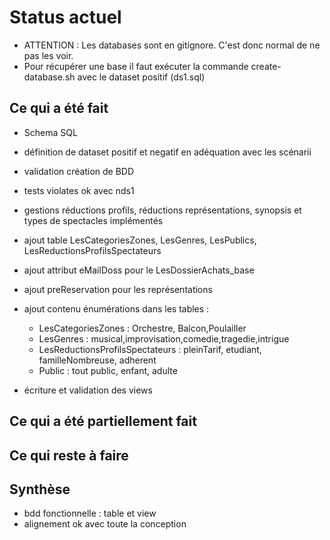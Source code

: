
# Status actuel

* ATTENTION : Les databases sont en gitignore. C'est donc normal de ne pas les voir.
* Pour récupérer une base il faut exécuter la commande create-database.sh avec le dataset positif (ds1.sql)

## Ce qui a été fait
* Schema SQL
* définition de dataset positif et negatif en adéquation avec les scénarii
* validation création de BDD
* tests violates ok avec nds1
* gestions réductions profils, réductions représentations, synopsis et types de spectacles implémentés
* ajout table LesCategoriesZones, LesGenres, LesPublics, LesReductionsProfilsSpectateurs
* ajout attribut eMailDoss pour le LesDossierAchats_base
* ajout preReservation pour les représentations
* ajout contenu énumérations dans les tables :

    * LesCategoriesZones : Orchestre, Balcon,Poulailler
    * LesGenres : musical,improvisation,comedie,tragedie,intrigue
    * LesReductionsProfilsSpectateurs : pleinTarif, etudiant, familleNombreuse, adherent
    * Public : tout public, enfant, adulte

* écriture et validation des views

## Ce qui a été partiellement fait


## Ce qui reste à faire


## Synthèse
* bdd fonctionnelle : table et view
* alignement ok avec toute la conception
